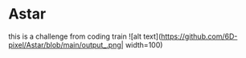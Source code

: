 # Astar
this is a challenge from coding train
![alt text](https://github.com/6D-pixel/Astar/blob/main/output_.png| width=100)
